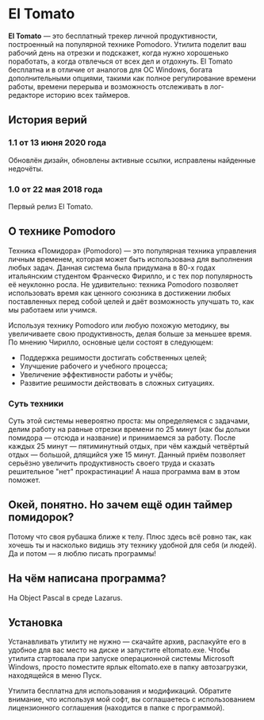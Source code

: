 # El Tomato

**El Tomato** — это бесплатный трекер личной продуктивности, построенный на популярной технике Pomodoro. Утилита поделит ваш рабочий день на отрезки и подскажет, когда нужно хорошенько поработать, а когда отвлечься от всех дел и отдохнуть. El Tomato бесплатна и в отличие от аналогов для ОС Windows, богата дополнительными опциями, такими как полное регулирование времени работы, времени перерыва и возможность отслеживать в лог-редакторе историю всех таймеров.

## История верий

### 1.1 от 13 июня 2020 года
Обновлён дизайн, обновлены активные ссылки, исправлены найденные недочёты.

### 1.0 от 22 мая 2018 года
Первый релиз El Tomato. 

## О технике Pomodoro

Техника «Помидора» (Pomodoro) — это популярная техника управления личным временем, которая может быть использована для выполнения любых задач. Данная система была придумана в 80-х годах итальянским студентом Франческо Фирилло, и с тех пор популярность её неуклонно росла. Не удивительно: техника Pomodoro позволяет использовать время как ценного союзника в достижении любых поставленных перед собой целей и даёт возможность улучшать то, как мы работаем или учимся.

Используя технику Pomodoro или любую похожую методику, вы увеличиваете свою продуктивность, делая больше за меньшее время. По мнению Чирилло, основные цели состоят в следующем:

- Поддержка решимости достигать собственных целей;
- Улучшение рабочего и учебного процесса;
- Увеличение эффективности работы и учёбы;
- Развитие решимости действовать в сложных ситуациях.

### Суть техники

Суть этой системы невероятно проста: мы определяемся с задачами, делим работу на равные отрезки времени по 25 минут (как бы дольки помидора — отсюда и название) и принимаемся за работу. После каждых 25 минут — пятиминутный отдых, при чём каждый четвёртый отдых — большой, длящийся уже 15 минут. Данный приём позволяет серьёзно увеличить продуктивность своего труда и сказать решительное "нет" прокрастинации! А наша программа вам в этом поможет.

## Окей, понятно. Но зачем ещё один таймер помидорок?

Потому что своя рубашка ближе к телу. Плюс здесь всё ровно так, как хочешь ты и насколько видишь эту технику удобной для себя (и людей). Да и потом — я люблю писать программы!

## На чём написана программа?

На Object Pascal в среде Lazarus. 

## Установка

Устанавливать утилиту не нужно — скачайте архив, распакуйте его в удобное для вас место на диске и запустите eltomato.exe. Чтобы утилита стартовала при запуске операционной системы Microsoft Windows, просто поместите ярлык eltomato.exe в папку автозагрузки, находящейся в меню Пуск.

Утилита бесплатна для использования и модификаций. Обратите внимание, что используя мой софт, вы соглашаетесь с использованием лицензионного соглашения (находится в папке с программой).
